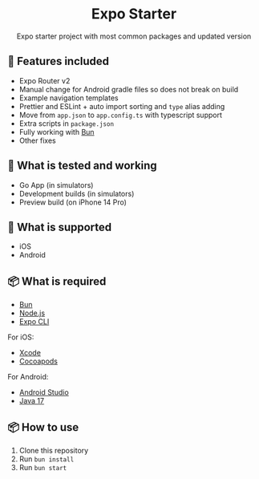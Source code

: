 <h1 align="center">Expo Starter</h1>
<p align="center">Expo starter project with most common packages and updated version</p>

## 🚀 Features included

- Expo Router v2
- Manual change for Android gradle files so does not break on build
- Example navigation templates
- Prettier and ESLint + auto import sorting and `type` alias adding
- Move from `app.json` to `app.config.ts` with typescript support
- Extra scripts in `package.json`
- Fully working with [Bun](https://bun.sh/)
- Other fixes

## 🔧 What is tested and working

- Go App (in simulators)
- Development builds (in simulators)
- Preview build (on iPhone 14 Pro)

## 📱 What is supported

- iOS
- Android

## 📦 What is required

- [Bun](https://bun.sh/)
- [Node.js](https://nodejs.org/en/)
- [Expo CLI](https://docs.expo.io/versions/latest/workflow/expo-cli/)

For iOS:

- [Xcode](https://developer.apple.com/xcode/)
- [Cocoapods](https://cocoapods.org/)

For Android:

- [Android Studio](https://developer.android.com/studio)
- [Java 17](https://www.azul.com/downloads)

## 📦 How to use

1. Clone this repository
2. Run `bun install`
3. Run `bun start`
